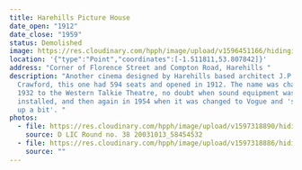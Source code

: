 ```yaml
---
title: Harehills Picture House
date_open: "1912"
date_close: "1959"
status: Demolished
image: https://res.cloudinary.com/hpph/image/upload/v1596451166/hidinginplainsight/harehillspicturehouse.svg
location: '{"type":"Point","coordinates":[-1.511811,53.807842]}'
address: "Corner of Florence Street and Compton Road, Harehills "
description: "Another cinema designed by Harehills based architect J.P.
  Crawford, this one had 594 seats and opened in 1912. The name was changed in
  1932 to the Western Talkie Theatre, no doubt when sound equipment was
  installed, and then again in 1954 when it was changed to Vogue and 'smartened
  up a bit'. "
photos:
  - file: https://res.cloudinary.com/hpph/image/upload/v1597318890/hidinginplainsight/Harehills_Picture_House_Leeds_Libraries_20031013_58454532.jpg
    source: D LIC Round no. 38 20031013_58454532
  - file: https://res.cloudinary.com/hpph/image/upload/v1597318886/hidinginplainsight/Harehills_Picture_House_Leeds_Libraries_8874.jpg
    source: ""
---
```

